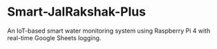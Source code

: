 # Smart-JalRakshak-Plus
An IoT-based smart water monitoring system using Raspberry Pi 4 with real-time Google Sheets logging.
